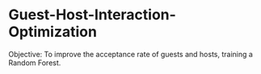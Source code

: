 # Guest-Host-Interaction-Optimization
Objective: To improve the acceptance rate of guests and hosts, training a Random Forest.
